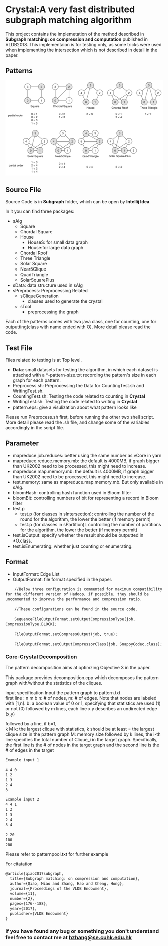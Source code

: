 #      Crystal:A very fast distributed subgraph matching algorithm
This project contains the implemetation of the method described in **Subgraph matching: on compression and computation** published in VLDB2018. This implementaion is for testing only, as some tricks were used when implementing the intersection which is not described in detail in the paper.


##      Patterns
![Pattern](./pattern.jpg?raw=true "Pattern")

##	Source File
Source Code is in **Subgraph** folder, which can be open by **Intellij Idea**.

In it you can find three packages:

- sAlg
    - Square
    - Chordal Square
    - House 
        - HouseS: for small data graph
        - House:for large data graph
    - Chordal Roof
    - Three Triangle
    - Solar Square
    - Near5Clique
    - QuadTriangle
    - SolarSquarePlus
- sData: data structure used in sAlg
- sPreprocess: Preprocessing Related
    - sCliqueGeneration
        - classes used to generate the crystal
    - sTool
        - preprocessing the graph

Each of the patterns comes with two java class, one for counting, one for outputting(class with name ended with O). More detail please read the code.

##	Test File
Files related to testing is at Top level.

- **Data**: small datasets for testing the algorithm, in which each dataset is attached with a *-pattern-size.txt recording the pattern's size in each graph for each pattern.
- Preprocess.sh: Preprocessing the Data for CountingTest.sh and WritingTest.sh.
- CountingTest.sh: Testing the code related to counting in **Crystal**
- WritingTest.sh: Testing the code related to writing in **Crystal**
- pattern.eps: give a visulization about what pattern looks like

Please run Preprocess.sh first, before running the other two shell script. More detail please read the .sh file, and change some of the variables accordingly in the script file.

##	Parameter 
- mapreduce.job.reduces: better using the same number as vCore in yarn
- mapreduce.reduce.memory.mb: the default is 4000MB, if graph bigger than UK2002 need to be processed, this might need to increase.
- mapreduce.map.memory.mb: the default is 4000MB, if graph bigger than UK2002 need to be processed, this might need to increase.
- test.memory: same as mapreduce.map.memory.mb. But only available in sAlg.
- bloomHash: controlling hash function used in Bloom filter
- bloomBit: controlling numbers of bit for representing a record in Bloom filter
- test.p
    - test.p (for classes in sIntersection): controlling the number of the round for the algorithm, the lower the better (if memory permit)
    - test.p (for classes in sPartition)L controlling the number of partitions for the algorithm, the lower the better (if memory permit)
- test.isOutput: specify whether the result should be outputted in *O.class.
- test.isEnumerating: whether just counting or enumerating.

##	Format
- InputFormat: Edge List
- OutputFormat: file format specified in the paper. 

```
    //Below three configuration is commented for maximum compatibility for the different version of Hadoop, if possible, they should be uncommented to improve the performance and compression ratio.
    
    //These configurations can be found in the source code.
    
    SequenceFileOutputFormat.setOutputCompressionType(job, CompressionType.BLOCK);
    
    FileOutputFormat.setCompressOutput(job, true);
    
    FileOutputFormat.setOutputCompressorClass(job, SnappyCodec.class);
```    
    


###	Core-Crystal Decomposition


The pattern decomposition aims at optimzing Objective 3 in the paper. 

This package provides decomposition.cpp which decomposes the pattern graph with/without the statistics of the cliques. 

input specification 
Input the pattern graph to pattern.txt.  
	first line : 
		n m b
			n: # of nodes, m: # of edges. Note that nodes are labeled with [1,n]. 
			b: a boolean value of 0 or 1, specifying that statistics are used (1) or not (0)
	followed by m lines, each line 
		x y 
			describes an undirected edge (x,y)

followed by a line, if b=1,  
		k M
			k: the largest clique with statistics, k should be at least = the largest clique size in the pattern graph
			M: memory size
	followed by k lines, the i-th line specifies 
		the total number of Clique_i in the target graph. Specifically, the first line is the # of nodes in the target graph and the second line is the # of edges in the target 

```
Example input 1

4 4 0
1 2
1 3
2 4
3 
```
```
Example input 2
4 4 1
1 2
1 3
2 4
3 4

2 20
100
200
```
Please refer to patternpool.txt for further example

For citatation
```
@article{qiao2017subgraph,
  title={Subgraph matching: on compression and computation},
  author={Qiao, Miao and Zhang, Hao and Cheng, Hong},
  journal={Proceedings of the VLDB Endowment},
  volume={11},
  number={2},
  pages={176--188},
  year={2017},
  publisher={VLDB Endowment}
}
```


### if you have found any bug or something you don't understand feel free to contact me at [hzhang@se.cuhk.edu.hk](hzhang@se.cuhk.edu.hk)
